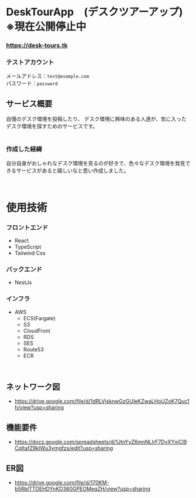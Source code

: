 # DeskTourApp　(デスクツアーアップ) ※現在公開停止中

### **https://desk-tours.tk**  

### **テストアカウント**
メールアドレス：`test@example.com`<br />
パスワード：`password`

## サービス概要
自慢のデスク環境を投稿したり、
デスク環境に興味のある人達が、気に入ったデスク環境を探すためのサービスです。
<br />
<br />

### 作成した経緯
自分自身がおしゃれなデスク環境を見るのが好きで、色々なデスク環境を発見できるサービスがあると嬉しいなと思い作成しました。

<br />

# 使用技術

### フロントエンド
- React
- TypeScript
- Tailwind Css

### バックエンド
- NestJs

### インフラ
- AWS
  - ECS(Fargate)
  - S3
  - CloudFront
  - RDS
  - SES
  - Route53
  - ECR

<br />

## **ネットワーク図**
- https://drive.google.com/file/d/1dRLVjsknwGzGUIeKZwaLHoUZoK7Quc1h/view?usp=sharing

## **機能要件**
- https://docs.google.com/spreadsheets/d/1JtnYyZ6mnNLlrF7DyXYxjCl9CqltafZ9kIWu3ymgfzs/edit?usp=sharing

## **ER図**
- https://drive.google.com/file/d/170KM-b5RbITTDEHDYnKD360GPEOMeqZH/view?usp=sharing

